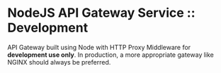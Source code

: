 # NodeJS API Gateway Service :: Development

API Gateway built using Node with HTTP Proxy Middleware for **development use only**. In production, a more appropriate gateway like NGINX should always be preferred.